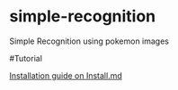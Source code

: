 # simple-recognition

Simple Recognition using pokemon images

#Tutorial

[Installation guide on Install.md](INSTALL.md)
